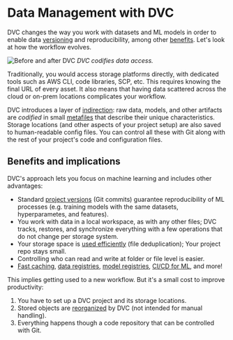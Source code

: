 # Data Management with DVC

DVC changes the way you work with datasets and ML models in order to enable data
[versioning] and reproducibility, among other
[benefits](#benefits-and-implications). Let's look at how the workflow evolves.

![Before and after DVC](/img/before-after.png) _DVC codifies data access._

Traditionally, you would access storage platforms directly, with dedicated tools
such as AWS CLI, code libraries, SCP, etc. This requires knowing the final URL
of every asset. It also means that having data scattered across the cloud or
on-prem locations complicates your workflow.

DVC introduces a layer of [indirection]: raw data, models, and other artifacts
are _codified_ in small [metafiles] that describe their unique characteristics.
Storage locations (and other aspects of your project setup) are also saved to
human-readable config files. You can control all these with Git along with the
rest of your project's code and configuration files.

[versioning]: /doc/use-cases/versioning-data-and-models
[indirection]: https://en.wikipedia.org/wiki/Indirection
[metafiles]: /doc/user-guide/project-structure

## Benefits and implications

DVC's approach lets you focus on machine learning and includes other advantages:

- Standard [project versions] (Git commits) guarantee reproducibility of ML
  processes (e.g. training models with the same datasets, hyperparametes, and
  features).
- You work with data in a local <abbr>workspace</abbr>, as with any other files;
  DVC tracks, restores, and synchronize everything with a few operations that do
  not change per storage system.
- Your storage space is [used efficiently] (file deduplication); Your project
  repo stays small.
- Controlling who can read and write at folder or file level is easier.
- [Fast caching], [data registries], [model registries], [CI/CD for ML], and
  more!

[project versions]: /doc/user-guide/data-management/data-versioning
[used efficiently]: /doc/user-guide/data-management/large-dataset-optimization
[fast caching]: /doc/use-cases/fast-data-caching-hub
[data registries]: /doc/use-cases/data-registry
[model registries]: /doc/use-cases/model-registry
[ci/cd for ml]: https://cml.dev/

This implies getting used to a new workflow. But it's a small cost to improve
productivity:

1. You have to set up a <abbr>DVC project</abbr> and its storage locations.
   <!-- [storage locations](#storage-locations). -->
1. Stored objects are [reorganized] by DVC (not intended for manual handling).
1. Everything happens though a code repository that can be controlled with Git.

[reorganized]:
  /doc/user-guide/project-structure/internal-files#structure-of-the-cache-directory

<!--
## Separating data from code (codification)

DVC replaces large files and directories with small [metafiles] that describe
the assets. We call this _data codification_. Data files are moved to a separate
<abbr>cache</abbr> but kept virtually (linked) in the workspace. This separates
your data from code (including metafiles).

<!-- ![Data separation](/img/data-separation.png) _Separating code from data_ -/->

<admon type="tip">

This also allows you to version project files with Git, a battle-tested [SCM]
tool.

[scm]: https://www.atlassian.com/git/tutorials/source-code-management

</admon>

Your experience can stay consistent because DVC works [indirectly], by checking
the metafiles and [configuration] of your <abbr>project</abbr> to find out where
and how to handle files. This is transparent to you as user, but it's important
to understand the mechanics in general.

[metafiles]: /doc/user-guide/project-structure
[indirectly]: https://en.wikipedia.org/wiki/Indirection
[configuration]: /doc/command-reference/config

## Storage locations

DVC can manage data anywhere: cloud storage, SSH servers, network resources
(e.g. NAS), mounted drives, local file systems, etc. These locations can be
separated into three groups.

![Storage locations](/img/storage-locations.png) _Local, external, and remote
storage locations_

Every <abbr>DVC project</abbr> starts with 2 locations. The
<abbr>workspace</abbr> is the main project directory, containing your data,
models, source code, etc. DVC also creates a <abbr>data cache</abbr> (found
locally in `.dvc/cache` by default), which will be used as fast-access storage
for DVC operations.

<admon type="tip">

The cache can be moved to an external location in the file system or network,
for example to [share it] among several projects. It could even be set up in a
remote system (Internet access), but this is typically too slow for working with
data regularly.

</admon>

[share it]: /doc/user-guide/how-to/share-a-dvc-cache

DVC supports additional storage locations such as cloud services (Amazon S3,
Google Drive, Azure Blob Storage, etc.), SSH servers, network-attached storage,
etc. These are called [DVC remotes], and help you to share or back up copies of
your data assets.

<admon type="info">

DVC remotes are similar to Git remotes, but for <abbr>cached</abbr> data.

</admon>

[dvc remotes]: /doc/command-reference/remote
-->

